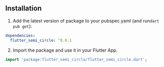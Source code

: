 ## Installation 

1. Add the latest version of package to your pubspec.yaml (and run`dart pub get`):
```yaml
dependencies:
  flutter_semi_circle: ^0.0.1
```
2. Import the package and use it in your Flutter App.
```dart
import 'package:flutter_semi_circle/flutter_semi_circle.dart';
```